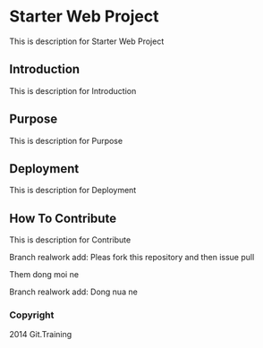 # Starter Web Project

This is description for Starter Web Project


## Introduction

This is description for Introduction


## Purpose

This is description for Purpose

## Deployment

This is description for Deployment

## How To Contribute

This is description for Contribute

Branch realwork add: Pleas fork this repository and then issue pull

Them dong moi ne


Branch realwork add: Dong nua ne

### Copyright

2014 Git.Training